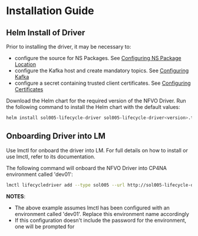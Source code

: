 # Installation Guide

## Helm Install of Driver

Prior to installing the driver, it may be necessary to:
 - configure the source for NS Packages. See [Configuring NS Package Location](ConfiguringNSPackageLocation.md)
 - configure the Kafka host and create mandatory topics. See [Configuring Kafka](ConfiguringKafka.md)
 - configure a secret containing trusted client certificates. See [Configuring Certificates](ConfiguringCertificates.md)


Download the Helm chart for the required version of the NFVO Driver. Run the following command to install the Helm chart with the default values:

```bash
helm install sol005-lifecycle-driver sol005-lifecycle-driver<version>.tgz
```

## Onboarding Driver into LM

Use lmctl for onboard the driver into LM. For full details on how to install or use lmctl, refer to its documentation.

The following command will onboard the NFVO Driver into CP4NA environment called 'dev01':

```bash
lmctl lifecycledriver add --type sol005 --url http://sol005-lifecycle-driver:8296 dev01
```

**NOTES**:
- The above example assumes lmctl has been configured with an environment called 'dev01'. Replace this environment name accordingly
- If this configuration doesn't include the password for the environment, one will be prompted for

